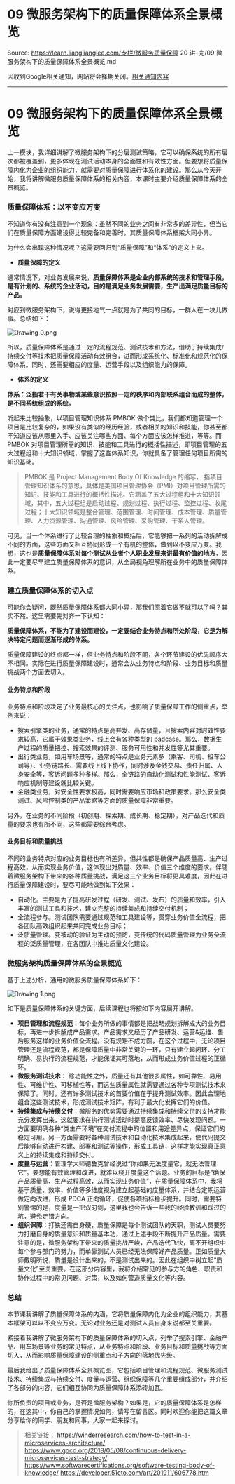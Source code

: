 # 09  微服务架构下的质量保障体系全景概览 

Source: https://learn.lianglianglee.com/专栏/微服务质量保障 20 讲-完/09  微服务架构下的质量保障体系全景概览.md

因收到Google相关通知，网站将会择期关闭。[相关通知内容](https://lumendatabase.org/notices/44265620)

---

# 09 微服务架构下的质量保障体系全景概览

上一模块，我详细讲解了微服务架构下的分层测试策略，它可以确保系统的所有层次都被覆盖到，更多体现在测试活动本身的全面性和有效性方面。但要想将质量保障内化为企业的组织能力，就需要对质量保障进行体系化的建设。那么从今天开始，我将讲解微服务质量保障体系的相关内容，本课时主要介绍质量保障体系的全景概览。

### 质量保障体系：以不变应万变

不知道你有没有注意到一个现象：虽然不同的业务之间有非常多的差异性，但当它们在质量保障方面建设得比较完备和完善时，其质量保障体系框架大同小异。

为什么会出现这种情况呢？这需要回归到“质量保障”和“体系”的定义上来。

* **质量保障的定义**

通常情况下，对业务发展来说，**质量保障体系是企业内部系统的技术和管理手段，是有计划的、系统的企业活动，目的是满足业务发展需要，生产出满足质量目标的产品。**

对应到微服务架构下，说得更接地气一点就是为了共同的目标，一群人在一块儿做事。总结如下：

![Drawing 0.png](assets/CgqCHl80zsuAPVCCAACB146hwsY972.png)

所以，质量保障体系是通过一定的流程规范、测试技术和方法，借助于持续集成/持续交付等技术把质量保障活动有效组合，进而形成系统化、标准化和规范化的保障体系。同时，还需要相应的度量、运营手段以及组织能力的保障。

* **体系的定义**

**体系：泛指若干有关事物或某些意识按照一定的秩序和内部联系组合而成的整体，是不同系统组成的系统。**

听起来比较抽象，以项目管理知识体系 PMBOK 做个类比，我们都知道管理一个项目是比较复杂的，如果没有类似的经历经验，或者相关的知识和技能，你甚至都不知道应该从哪里入手、应该关注哪些方面、每个方面应该怎样推进，等等。而 PMBOK 对项目管理所需的知识、技能和工具进行的概括性描述，即项目管理的五大过程组和十大知识领域，掌握了这些体系知识，你就具备了管理任何项目所需的知识基础。

> PMBOK 是 Project Management Body Of Knowledge 的缩写， 指项目管理知识体系的意思，具体是美国项目管理协会（PMI）对项目管理所需的知识、技能和工具进行的概括性描述。它涵盖了五大过程组和十大知识领域，其中，五大过程组是启动过程、规划过程、执行过程、监控过程、收尾过程；十大知识领域是整合管理、范围管理、时间管理、成本管理、质量管理、人力资源管理、沟通管理、风险管理、采购管理、干系人管理。

可见，当一个体系进行了比较合理的抽象和概括后，它能够把一系列的活动拆解成不同的方面，这些方面又相互协同形成一个有机的整体，做到以不变应万变。我想，这也是**质量保障体系对每个测试从业者个人职业发展来讲最有价值的地方**，因此一定要尽早建立质量保障体系的意识，从全局视角理解所在业务中的质量保障体系。

### 建立质量保障体系的切入点

可能你会疑问，既然质量保障体系都大同小异，那我们照着它做不就可以了吗？其实不然。这里需要先对齐一下认知：

**质量保障体系，不能为了建设而建设，一定要结合业务特点和所处阶段，它是为解决特定问题而逐渐形成的体系。**

质量保障建设的终点都一样，但业务特点和阶段不同，各个环节建设的优先顺序大不相同。实际在进行质量保障建设时，通常会从业务特点和阶段、业务目标和质量挑战两个方面去切入。

#### 业务特点和阶段

业务特点和阶段决定了业务最核心的关注点，也影响了质量保障工作的侧重点，举例来说：

* 搜索引擎类的业务，通常的特点是高并发、高存储量，且搜索内容对时效性要求较高，它属于效果类业务，线上会有各种类型的 badcase。那么，数据生产过程的质量把控、搜索效果的评测、服务可用性和并发性等尤其重要。
* 出行类业务，如用车场景等，通常的特点是业务元素多（乘客、司机、租车公司等）、业务链路长、需要线上线下协作，同时涉及金钱交易、责任归属、人身安全等，客诉问题多种多样。那么，全链路的自动化测试和性能测试、客诉响应机制等建设就比较关键。
* 金融类业务，对安全性要求极高，同时需要响应市场和政策要求。那么安全类测试、风险控制类的产品策略等方面的质量保障非常重要。

另外，在业务的不同阶段（初创期、探索期、成长期、稳定期），对产品迭代和质量的要求也有所不同，这些都需要综合考虑。

#### 业务目标和质量挑战

不同的业务特点对应的业务目标也有所差异，但共性都是确保产品质量高、生产过程高效，从而实现业务价值，这体现出对质量、效率、价值三个维度的要求。伴随着微服务架构下带来的各种质量挑战，满足这三个业务目标将更具难度，因此在进行质量保障建设时，要尽可能地做到如下效果：

* 自动化。主要是为了提高研发过程（研发、测试、发布）的质量和效率，引入丰富的测试工具和技术，建立完整的持续集成和持续交付机制；
* 全流程参与。测试团队需要通过规范和工具建设等，贯穿业务价值全流程，把各团队高效组织起来共同完成业务目标；
* 泛质量管理。变被动的验证为主动的预防，变传统的代码质量管理为业务全流程的泛质量管理，在各团队中推进质量文化建设。

### 微服务架构质量保障体系的全景概览

基于上述分析，通用的微服务质量保障体系如下：

![Drawing 1.png](assets/CgqCHl80zuWAM40oAAC1foc5qII387.png)

如下是质量保障体系的关键方面，后续课程也将按如下内容展开讲解。

* **项目管理和流程规范**：每个业务所做的事情都是把战略规划拆解成大的业务目标，再进一步拆解成产品需求。产品需求又经历了产品研发、运营&运维、售后服务这样的业务价值全流程。没有规矩不成方圆，在这个过程中，无论项目管理还是流程规范，都是保障质量中非常关键的一环，只有建立起闭环、分工明确、易执行的流程规范，才能保证其可落地，从而形成业务价值过程的正循环。
* **微服务测试技术**： 除功能性之外，质量还有其他很多属性，如可靠性、易用性、可维护性、可移植性等，而这些质量属性就需要通过各种专项测试技术来保障了。同时，还有许多测试技术的首要价值在于提升测试效率。因此合理地组合这些测试技术，形成测试技术矩阵，有利于最大化发挥它们的价值。
* **持续集成与持续交付**：微服务的优势需要通过持续集成和持续交付的支持才能充分发挥出来，这就要求在执行测试活动时提高反馈效率、尽快发现问题。一方面要明确各种“类生产环境”在交付流程中的位置和用途差异点，保证它们的稳定可用。另一方面需要将各种测试技术和自动化技术集成起来，使代码提交后能够自动进行构建、部署和测试等操作，形成工具链，这样才能实现真正意义上的持续集成和持续交付。
* **度量与运营**：管理学大师德鲁克曾经说过“你如果无法度量它，就无法管理它”。要想能有效管理和改进，就难以绕开度量这个话题。业务的目标是“确保产品质量高、生产过程高效，从而实现业务价值”，在质量保障体系中，我将基于质量、效率、价值等多维度视角建立起基础的度量体系，并结合定期运营做定向改进，形成 PDCA 正向循环，促使各项指标稳步提升。同时，需要特别警惕的是，度量是一把双刃剑，这里我也会告诉一些我的经验教训和踩过的坑，避免走错方向。
* **组织保障**：打铁还需自身硬，质量保障是每个测试团队的天职，测试人员要努力打磨自身的质量意识和质量基本功，通过上述手段不断提升产品质量。需要注意的是，微服务架构下带来的质量挑战严峻，产品迭代飞快，离不开组织中每个参与部门的努力，而单靠测试人员已经无法保障好产品质量。正如质量大师戴明所说，质量是设计出来的，不是测试出来的。因此在组织中树立起“质量文化”至关重要。在这部分内容里，我将介绍常见的参与方的角色、职责和协作过程中的常见问题、对策，以及如何营造质量文化等内容。

### 总结

本节课我讲解了质量保障体系的内涵，它将质量保障内化为企业的组织能力，其基本框架可以以不变应万变。无论对业务还是对测试人员自身来说都至关重要。

紧接着我讲解了微服务架构下的质量保障体系的切入点，列举了搜索引擎、金融产品、用车场景等业务的常见特点，从业务特点和阶段、业务目标和质量挑战等方面切入，从而影响质量保障建设的侧重点和子方向的落地优先级。

最后我给出了质量保障体系全景概览图，它包括项目管理和流程规范、微服务测试技术、持续集成与持续交付、度量与运营、组织保障等几个重要组成部分，并介绍了各部分的内容，它们相互协同为质量保障体系添砖加瓦。

你所负责的项目或业务，是否是微服务架构？如果是，它的质量保障体系是怎样的，在这其中，你自己的掌握情况如何，请写在留言区。同时欢迎你能把这篇文章分享给你的同学、朋友和同事，大家一起来探讨。

> 相关链接：
> <https://winderresearch.com/how-to-test-in-a-microservices-architecture/>
> <https://www.gocd.org/2018/05/08/continuous-delivery-microservices-test-strategy/>
> <https://www.softwarecertifications.org/software-testing-body-of-knowledge/>
> <https://developer.51cto.com/art/201911/606778.htm>